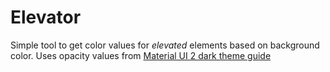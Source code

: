 # Elevator

Simple tool to get color values for _elevated_ elements based on background color. Uses opacity values from [Material UI 2 dark theme guide](https://m2.material.io/design/color/dark-theme.html)
